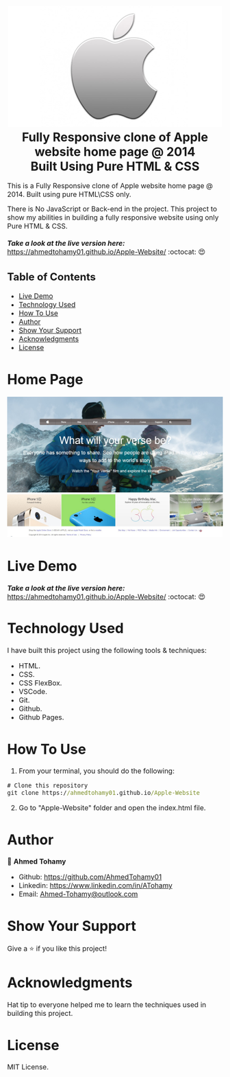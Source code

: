 
<h1 align="center">
  <img title="PETTY" src="https://github.com/AhmedTohamy01/Apple-Website/blob/master/img/readme/3.jpg" alt="Petty Logo" width="500" />
  <br>
  Fully Responsive clone of Apple website home page @ 2014 
  <br> 
  Built Using Pure HTML & CSS
</h1>

<p><font size="3">
  This is a Fully Responsive clone of Apple website home page @ 2014. Built using pure HTML\CSS only.
  
  There is No JavaScript or Back-end in the project. This project to show my abilities in building a fully responsive website using only Pure HTML & CSS.
  <br><br> 
  <strong><em>Take a look at the live version here:</em></strong> https://ahmedtohamy01.github.io/Apple-Website/ :octocat: :heart_eyes:
</p>

## Table of Contents

- [Live Demo](#live-demo)
- [Technology Used](#technology-used)
- [How To Use](#how-to-use)
- [Author](#author)
- [Show Your Support](#show-your-support)
- [Acknowledgments](#acknowledgments)
- [License](#license)


# Home Page

<div align="center"><a name="menu"></a>

![ScreenShot](/img/readme/1.jpg)
![ScreenShot](/img/readme/2.jpg)
</div>

# Live Demo

***Take a look at the live version here:*** https://ahmedtohamy01.github.io/Apple-Website/ :octocat: :heart_eyes: 


# Technology Used

I have built this project using the following tools & techniques:
- HTML.
- CSS.
- CSS FlexBox.
- VSCode.
- Git.
- Github.
- Github Pages.

# How To Use

1) From your terminal, you should do the following:

```cmd
# Clone this repository
git clone https://ahmedtohamy01.github.io/Apple-Website

```

2) Go to "Apple-Website" folder and open the index.html file.


# Author

👤 **Ahmed Tohamy**
- Github: https://github.com/AhmedTohamy01
- Linkedin: https://www.linkedin.com/in/ATohamy
- Email: Ahmed-Tohamy@outlook.com

# Show Your Support

Give a ⭐️ if you like this project!

# Acknowledgments

Hat tip to everyone helped me to learn the techniques used in building this project.

# License 

MIT License.


